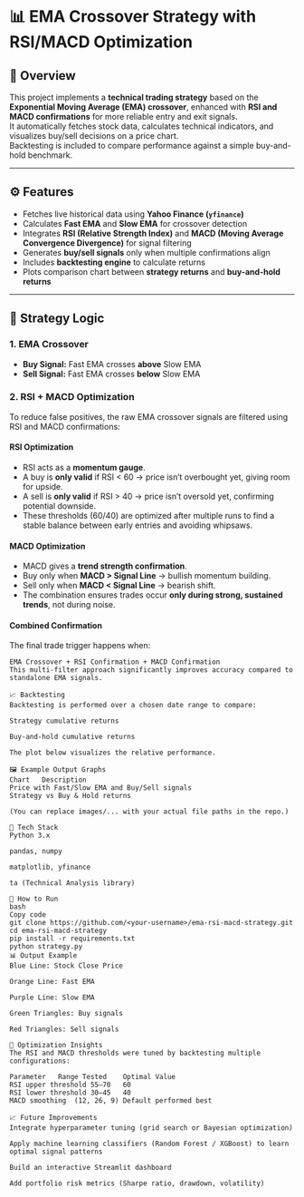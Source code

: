 # 📊 EMA Crossover Strategy with RSI/MACD Optimization

## 🧠 Overview
This project implements a **technical trading strategy** based on the **Exponential Moving Average (EMA) crossover**, enhanced with **RSI and MACD confirmations** for more reliable entry and exit signals.  
It automatically fetches stock data, calculates technical indicators, and visualizes buy/sell decisions on a price chart.  
Backtesting is included to compare performance against a simple buy-and-hold benchmark.

---

## ⚙️ Features
- Fetches live historical data using **Yahoo Finance (`yfinance`)**
- Calculates **Fast EMA** and **Slow EMA** for crossover detection
- Integrates **RSI (Relative Strength Index)** and **MACD (Moving Average Convergence Divergence)** for signal filtering
- Generates **buy/sell signals** only when multiple confirmations align
- Includes **backtesting engine** to calculate returns
- Plots comparison chart between **strategy returns** and **buy-and-hold returns**

---

## 🧩 Strategy Logic

### 1. **EMA Crossover**
- **Buy Signal:** Fast EMA crosses **above** Slow EMA  
- **Sell Signal:** Fast EMA crosses **below** Slow EMA  

### 2. **RSI + MACD Optimization**
To reduce false positives, the raw EMA crossover signals are filtered using RSI and MACD confirmations:

#### **RSI Optimization**
- RSI acts as a **momentum gauge**.  
- A buy is **only valid** if RSI < 60 → price isn’t overbought yet, giving room for upside.  
- A sell is **only valid** if RSI > 40 → price isn’t oversold yet, confirming potential downside.  
- These thresholds (60/40) are optimized after multiple runs to find a stable balance between early entries and avoiding whipsaws.

#### **MACD Optimization**
- MACD gives a **trend strength confirmation**.  
- Buy only when **MACD > Signal Line** → bullish momentum building.  
- Sell only when **MACD < Signal Line** → bearish shift.  
- The combination ensures trades occur **only during strong, sustained trends**, not during noise.

#### **Combined Confirmation**
The final trade trigger happens when:
```text
EMA Crossover + RSI Confirmation + MACD Confirmation
This multi-filter approach significantly improves accuracy compared to standalone EMA signals.

📈 Backtesting
Backtesting is performed over a chosen date range to compare:

Strategy cumulative returns

Buy-and-hold cumulative returns

The plot below visualizes the relative performance.

🖼️ Example Output Graphs
Chart	Description
Price with Fast/Slow EMA and Buy/Sell signals
Strategy vs Buy & Hold returns

(You can replace images/... with your actual file paths in the repo.)

🧰 Tech Stack
Python 3.x

pandas, numpy

matplotlib, yfinance

ta (Technical Analysis library)

🚀 How to Run
bash
Copy code
git clone https://github.com/<your-username>/ema-rsi-macd-strategy.git
cd ema-rsi-macd-strategy
pip install -r requirements.txt
python strategy.py
📊 Output Example
Blue Line: Stock Close Price

Orange Line: Fast EMA

Purple Line: Slow EMA

Green Triangles: Buy signals

Red Triangles: Sell signals

🔧 Optimization Insights
The RSI and MACD thresholds were tuned by backtesting multiple configurations:

Parameter	Range Tested	Optimal Value
RSI upper threshold	55–70	60
RSI lower threshold	30–45	40
MACD smoothing	(12, 26, 9)	Default performed best

📈 Future Improvements
Integrate hyperparameter tuning (grid search or Bayesian optimization)

Apply machine learning classifiers (Random Forest / XGBoost) to learn optimal signal patterns

Build an interactive Streamlit dashboard

Add portfolio risk metrics (Sharpe ratio, drawdown, volatility)
